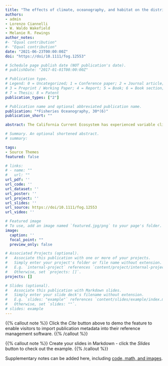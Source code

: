 ```yaml
---
title: "The effects of climate, oceanography, and habitat on the distribution and abundance of northern California Current continental shelf groundfishes"
authors:
- admin
- Lorenzo Ciannelli
- W. Waldo Wakefield
- Melanie R. Fewings
author_notes:
#- "Equal contribution"
#- "Equal contribution"
date: "2021-06-23T00:00:00Z"
doi: "https://doi/10.1111/fog.12553"

# Schedule page publish date (NOT publication's date).
# publishDate: "2017-01-01T00:00:00Z"

# Publication type.
# Legend: 0 = Uncategorized; 1 = Conference paper; 2 = Journal article;
# 3 = Preprint / Working Paper; 4 = Report; 5 = Book; 6 = Book section;
# 7 = Thesis; 8 = Patent
publication_types: ["2"]

# Publication name and optional abbreviated publication name.
publication: "*Fisheries Oceanography, 30*(6)"
publication_short: ""

abstract: The California Current Ecosystem has experienced variable climate regimes, hypoxia, and marine heatwave events that have the potential to impact groundfishes and their associated fisheries. Using bottom trawl survey data collected by NOAA Fisheries, we assessed changes over the last four decades in northern California Current continental shelf (≤200 m) groundfish assemblage composition, species' presence, and relationships to environmental and habitat variables. We focus on the currently understudied continental shelf area, due to its ecological and economic importance, especially after the recent opening of historically important areas to trawling. We found a temporally consistent separation in groundfish assemblages between depth zones based on NMS analysis using species found in over 1% of samples, with shallow, mid-, and deep shelf groupings. Grain size, species richness, and diversity were associated with assemblage composition. Then, focusing on petrale sole, rex sole, lingcod, arrowtooth flounder, sablefish, English sole, Pacific sanddab, and Dover sole, we examined what factors impact groundfish presence and abundance on the shelf. Bottom temperature, sediment characteristics, and depth were correlated with abundance for all species. These results corroborate previous work indicating recent reductions in presence of hypoxia-intolerant species. Shallow-water groundfishes known to tolerate warmer water and low dissolved oxygen concentrations exhibit reductions offshore, possibly a result of low recruitment. There have been significant spatiotemporal changes in the shelf groundfish populations over the past several decades, and while assemblage composition over most of the shelf remains consistent, single species distributional shifts may impact access to target species in newly reopened areas.

# Summary. An optional shortened abstract.
# summary: 

tags:
- Source Themes
featured: false

# links:
# - name: ""
#   url: ""
url_pdf: ''
url_code: ''
url_dataset: ''
url_poster: ''
url_project: ''
url_slides: ''
url_source: https://doi/10.1111/fog.12553
url_video: ''

# Featured image
# To use, add an image named `featured.jpg/png` to your page's folder. 
image:
  caption: ''
  focal_point: ""
  preview_only: false

# Associated Projects (optional).
#   Associate this publication with one or more of your projects.
#   Simply enter your project's folder or file name without extension.
#   E.g. `internal-project` references `content/project/internal-project/index.md`.
#   Otherwise, set `projects: []`.
projects: []

# Slides (optional).
#   Associate this publication with Markdown slides.
#   Simply enter your slide deck's filename without extension.
#   E.g. `slides: "example"` references `content/slides/example/index.md`.
#   Otherwise, set `slides: ""`.
# slides: example
---
```


{{% callout note %}}
Click the *Cite* button above to demo the feature to enable visitors to import publication metadata into their reference management software.
{{% /callout %}}

{{% callout note %}}
Create your slides in Markdown - click the *Slides* button to check out the example.
{{% /callout %}}

Supplementary notes can be added here, including [code, math, and images](https://wowchemy.com/docs/writing-markdown-latex/).
